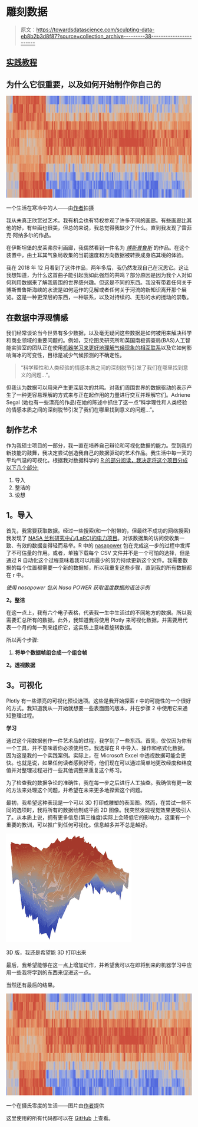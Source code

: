 # 雕刻数据

> 原文：<https://towardsdatascience.com/sculpting-data-eb8b2b3d8f87?source=collection_archive---------38----------------------->

## [实践教程](https://towardsdatascience.com/tagged/hands-on-tutorials)

## 为什么它很重要，以及如何开始制作你自己的

![](img/058f03885da14caeeedc27f51dae70cf.png)

一个生活在寒冷中的人——由[作者](https://adventuresindata.medium.com/)拍摄

我从未真正欣赏过艺术。我有机会也有特权参观了许多不同的画廊。有些画廊比其他的好，有些画也很美，但总的来说，我总觉得我缺少了什么。直到我发现了雷菲克·阿纳多尔的作品。

在伊斯坦堡的皮莱弗奈利画廊，我偶然看到一件名为 [*博斯普鲁斯*](https://vimeo.com/325634926) 的作品。在这个装置中，由土耳其气象局收集的当前速度和方向数据被转换成身临其境的体验。

我在 2018 年 12 月看到了这件作品，两年多后，我仍然发现自己在沉思它。这让我想知道，为什么这首曲子能引起我如此强烈的共鸣？部分原因是因为我个人对如何利用数据来了解我周围的世界感兴趣。但这是不同的东西。我没有带着任何关于博斯普鲁斯海峡的水流是如何运作的见解或者任何关于河流的新知识离开那个展览。这是一种更深层的东西，一种联系，以及对持续的、无形的水的搅动的崇敬。

## 在数据中浮现情感

我们经常谈论当今世界有多少数据，以及毫无疑问这些数据是如何被用来解决科学和商业领域的重要问题的。例如，艾伦图灵研究所和英国南极调查局(BAS)人工智能实验室的团队正在使用[机器学习来更好地理解气候现象的相互联系](https://www.turing.ac.uk/research/research-projects/understanding-arctic-sea-ice-loss)以及它如何影响海冰的可变性，目标是减少气候预测的不确定性。

> “科学理性和人类经验的情感本质之间的深刻脱节引发了我们在哪里找到意义的问题…”。

但我认为数据可以用来产生更深层次的共鸣。对我们周围世界的数据驱动的表示产生了一种更容易理解的方式来与正在起作用的力量进行交互并理解它们。Adriene Segal (她也有一些漂亮的作品)在她的陈述中抓住了这一点“科学理性和人类经验的情感本质之间的深刻脱节引发了我们在哪里找到意义的问题…”。

## **制作艺术**

作为我硕士项目的一部分，我一直在培养自己辩论和可视化数据的能力。受到我的新技能的鼓舞，我决定尝试创造我自己的数据驱动的艺术作品。我生活中每一天的平均气温的可视化。根据我对数据科学的 [R 的部分阅读，我决定将这个项目分成以下几个部分:](https://r4ds.had.co.nz/index.html)

1.  导入
2.  整洁的
3.  设想

## **1。导入**

首先，我需要获取数据。经过一些搜索(和一个附带的，但最终不成功的网络搜索)我发现了 [NASA 兰利研究中心(LaRC)的电力项目](https://power.larc.nasa.gov/)。对该数据集的访问使收集一致、有效的数据变得轻而易举。R 中的 [nasapower](https://docs.ropensci.org/nasapower/) 包在完成这一步的过程中发挥了不可估量的作用。或者，单独下载每个 CSV 文件并不是一个可怕的选择，但是通过 R 自动化这个过程意味着我可以用最少的努力持续更新这个文件。我需要数据的每个位置都需要一个新的数据帧，所以我重复这些步骤，直到我的所有数据都在 r 中。

*使用 nasapower 包从 Nasa POWER 获取温度数据的语法示例*

**2。整洁**

在这一点上，我有六个电子表格，代表我一生中生活过的不同地方的数据。所以我需要汇总所有的数据。此外，我知道我将使用 Plotly 来可视化数据，并需要用代表一个月的每一列来组织它，这实质上意味着旋转数据。

所以两个步骤:

1.  **将单个数据帧组合成一个组合帧**

**2。透视数据**

## **3。可视化**

Plotly 有一些漂亮的可视化预设选项。这些是我开始探索 r 中的可能性的一个很好的方式。我知道我从一开始就想要一些表面图的版本，并在步骤 2 中使用它来通知整理过程。

**学习**

通过这个用数据创作一件艺术品的过程，我学到了一些东西。首先，仅仅因为你有一个工具，并不意味着你必须使用它。我选择在 R 中导入、操作和格式化数据，因为这是我的一个实践案例。实际上，在 Microsoft Excel 中透视数据可能会更快。也就是说，如果任何读者感到好奇，他们现在可以通过简单地更改经度和纬度值并对整理过程进行一些其他调整来重复这个练习。

为了检查我的数据争论的准确性，我在每一步之后进行人工抽查。我确信有更一致的方法来处理这个问题，并希望在未来更多地探索这个问题。

最初，我希望这种表现是一个可以 3D 打印成雕塑的表面图。然而，在尝试一些不同的选项时，我将所有的数据绘制成平面 2D 图像。我突然发现视觉效果更吸引人了。从本质上说，拥有更多信息(第三维度)实际上会降低它的影响力。这里有一个重要的教训，可以推广到任何可视化。信息越多并不总是越好。

![](img/e39da13042c4a9292f17bff4f0c12f0e.png)

3D 版，我还是希望能 3D 打印出来

最后，我希望能够在这一点上增加动作，并希望我可以在即将到来的机器学习中应用一些我将学到的东西来促进这一点。

当然还有最后的结果。

![](img/058f03885da14caeeedc27f51dae70cf.png)

一个在摄氏零度的生活——图片由[作者](https://adventuresindata.medium.com/)提供

这里使用的所有代码都可以在 [GitHub](https://github.com/Adithya92/avrepo/blob/main/fin_data_art_daily_temp.Rmd) 上查看。